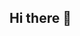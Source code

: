 ## Hi there 👋

<!--
**miloudi-kahina/miloudi-kahina** is a ✨ _special_ ✨ repository because its `README.md` (this file) appears on your GitHub profile.
# Bienvenue sur mon GitHub 👋
Je suis Miloud Kahina, étudiante en Master 2 Mathématiques des Données à l'Université Sorbonne Paris Nord. 
Passionnée par l'analyse des données et l'apprentissage automatique, je partage ici mes projets académiques 
et personnels.

## Projets récents
- **Analyse des données de vol - Safran** : Réduction des erreurs de reconstruction à 5 % grâce à des algorithmes avancés. [Voir le projet](https://github.com/miloud-kahina/projet-safran)
- **Audit UX/UI - Air Algérie** : Améliorations des interfaces réduisant les abandons utilisateurs de 20 %. [Rapport](https://drive.google.com)
- **Application mobile - Suivi du diabète** : Application augmentant l'efficacité du suivi de 25 %. [Rapport](https://drive.google.com)

## Compétences principales
- **Langages** : Python, R, SQL.
- **Outils** : Tableau, Power BI, GitHub.
- **Méthodes** : CRISP-DM, modélisation statistique.

Here are some ideas to get you started:

- 🔭 I’m currently working on ...
- 🌱 I’m currently learning ...
- 👯 I’m looking to collaborate on ...
- 🤔 I’m looking for help with ...
- 💬 Ask me about ...
- 📫 How to reach me: ...
- 😄 Pronouns: ...
- ⚡ Fun fact: ...
-->
